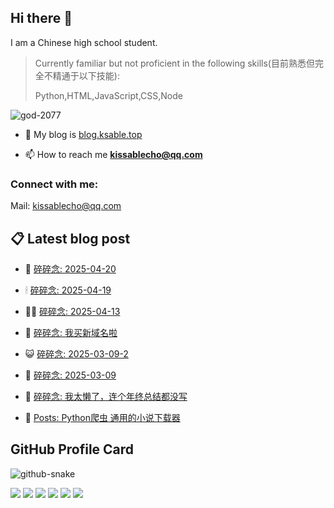## Hi there 👋

I am a Chinese high school student.

>Currently familiar but not proficient in the following skills(目前熟悉但完全不精通于以下技能):
>
>Python,HTML,JavaScript,CSS,Node


<p align="left"> <img src="https://komarev.com/ghpvc/?username=god-2077&label=Profile%20views&color=0e75b6&style=flat" alt="god-2077" /> </p>

- 📝 My blog is [blog.ksable.top](https://blog.ksable.top/)

- 📫 How to reach me **kissablecho@qq.com**



<h3 align="left">Connect with me:</h3>
<p align="center">

Mail: [kissablecho@qq.com](mailto:kissablecho@qq.com)

## 📋 Latest blog post

<!-- BLOG-POST-LIST:START -->
- 👹 [碎碎念: 2025-04-20](https://blog.ksable.top/2025/04/20/sui-sui-nian-2025-04-20/) 

- 🕯 [碎碎念: 2025-04-19](https://blog.ksable.top/2025/04/20/sui-sui-nian-2025-04-19/) 

- 🧑‍🏫 [碎碎念: 2025-04-13](https://blog.ksable.top/2025/04/12/sui-sui-nian-2025-04-13/) 

- 🤩 [碎碎念: 我买新域名啦](https://blog.ksable.top/2025/04/06/sui-sui-nian-wo-mai-xin-yu-ming-la/) 

- 😺 [碎碎念: 2025-03-09-2](https://blog.ksable.top/2025/03/08/sui-sui-nian-2025-03-09-2/) 

- 🐲 [碎碎念: 2025-03-09](https://blog.ksable.top/2025/03/08/sui-sui-nian-2025-03-09/) 

- 🦆 [碎碎念: 	我太懒了，连个年终总结都没写](https://blog.ksable.top/2025/02/08/sui-sui-nian-wo-tai-lan-liao-lian-ge-nian-zhong-zong-jie-du-mei-xie/) 

- 🎉 [Posts: Python爬虫 通用的小说下载器](https://blog.ksable.top/2025/02/03/posts-python-pa-chong-tong-yong-de-xiao-shuo-xia-zai-qi/) 
<!-- BLOG-POST-LIST:END -->

## GitHub Profile Card

<picture>
  <source media="(prefers-color-scheme: dark)" srcset="https://god-2077.buasis.eu.org/github-contribution-grid-snake/github-snake-dark.svg" />
  <source media="(prefers-color-scheme: light)" srcset="https://god-2077.buasis.eu.org/github-contribution-grid-snake/github-snake.svg" />
  <img alt="github-snake" src="https://god-2077.buasis.eu.org/github-contribution-grid-snake/github-snake-dark.svg" />
</picture>

[![](https://god-2077.buasis.eu.org/profile-3d-contrib/profile-night-rainbow.svg)](https://github.com/God-2077)
[![](https://god-2077.buasis.eu.org/profile-summary-card-output/tokyonight/0-profile-details.svg)](https://github.com/God-2077)
[![](https://god-2077.buasis.eu.org/profile-summary-card-output/tokyonight/1-repos-per-language.svg)](https://github.com/God-2077) [![](https://god-2077.buasis.eu.org/profile-summary-card-output/tokyonight/2-most-commit-language.svg)](https://github.com/God-2077)
[![](https://god-2077.buasis.eu.org/profile-summary-card-output/tokyonight/3-stats.svg)](https://github.com/God-2077) [![](https://god-2077.buasis.eu.org/profile-summary-card-output/tokyonight/4-productive-time.svg)](https://github.com/God-2077)
